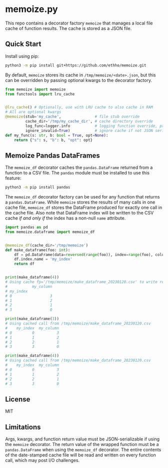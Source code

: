 # memoize.py

This repo contains a decorator factory `memoize` that manages a local file cache of function results.
The cache is stored as a JSON file.

## Quick Start

Install using pip:
```bash
python3 -m pip install git+https://github.com/ethho/memoize.git
```

By default, `memoize` stores its cache in `/tmp/memoize/<date>.json`, but this can be overridden by passing optional kwargs to the decorator factory.

```python
from memoize import memoize
from functools import lru_cache


@lru_cache() # Optionally, use with LRU cache to also cache in RAM
# All are optional kwargs
@memoize(stub='my_cache',               # file stub override
         cache_dir='/tmp/my_cache_dir', # cache directory override
         log_func=logger.info           # logging function override, print by default
         ignore_invalid=True)           # ignore cache if not JSON serializable
def my_func(s: str, b: bool = True, opt=None):
    return {"s": s, "b": b, "opt": opt}
```

## Memoize Pandas DataFrames

The `memoize_df` decorator caches the `pandas.DataFrame` returned from a function to a CSV file.
The `pandas` module must be installed to use this feature:

```bash
python3 -m pip install pandas
```

The `memoize_df` decorator factory can be used for any function that returns a `pandas.DataFrame`.
While `memoize` stores the results of many calls in one cache file, `memoize_df` stores the DataFrame produced for exactly one call in the cache file.
Also note that DataFrame index will be written to the CSV cache _if and only if_ the index has a non-null `name` attribute.

```python
import pandas as pd
from memoize.dataframe import memoize_df


@memoize_df(cache_dir='/tmp/memoize')
def make_dataframe(foo: int):
    df = pd.DataFrame(data=reversed(range(foo)), index=range(foo), columns=['my_column'])
    df.index.name = 'my_index'
    return df


print(make_dataframe(4))
# Using cache fp='/tmp/memoize/make_dataframe_20230120.csv' to write results of function make_dataframe
#           my_column
# my_index
# 0                 3
# 1                 2
# 2                 1
# 3                 0

print(make_dataframe(3))
# Using cached call from /tmp/memoize/make_dataframe_20230120.csv
#    my_index  my_column
# 0         0          3
# 1         1          2
# 2         2          1
# 3         3          0

print(make_dataframe(4))
# Using cached call from /tmp/memoize/make_dataframe_20230120.csv
#    my_index  my_column
# 0         0          3
# 1         1          2
# 2         2          1
# 3         3          0
```

## License

MIT

## Limitations

Args, kwargs, and function return value must be JSON-serializable if using the `memoize` decorator.
The return value of the wrapped function must be a `pandas.DataFrame` when using the `memoize_df` decorator.
The entire contents of the date-stamped cache file will be read and written on every function call, which may post I/O challenges.